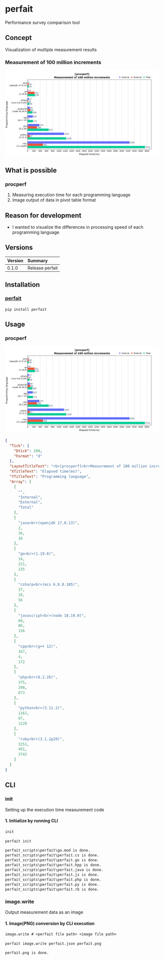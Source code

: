 # perfait
Performance survey comparison tool

## Concept
Visualization of multiple measurement results

### Measurement of 100 million increments
![](./images/procperf.png)

## What is possible
### procperf
1. Measuring execution time for each programming language
2. Image output of data in pivot table format

## Reason for development
- I wanted to visualize the differences in processing speed of each programming language

## Versions

|Version|Summary|
|:--|:--|
|0.1.0|Release perfait|

## Installation
### [perfait](https://pypi.org/project/perfait/)
`pip install perfait`

## Usage
### procperf
![](./images/procperf.png)
```json
{
  "Tick": {
    "Dtick": 200,
    "Format": "d"
  },
  "LayoutTitleText": "<b>[procperf]<br>Measurement of 100 million increments</b>",
  "XTitleText": "Elapsed time(ms)",
  "YTitleText": "Programming language",
  "Array": [
    [
      "",
      "Internal",
      "External",
      "Total"
    ],
    [
      "java<br>(openjdk 17.0.13)",
      2,
      36,
      39
    ],
    [
      "go<br>(1.19.8)",
      14,
      221,
      235
    ],
    [
      "csharp<br>(mcs 6.8.0.105)",
      37,
      18,
      56
    ],
    [
      "javascript<br>(node 18.19.0)",
      69,
      86,
      156
    ],
    [
      "cpp<br>(g++ 12)",
      167,
      4,
      172
    ],
    [
      "php<br>(8.2.26)",
      375,
      298,
      673
    ],
    [
      "python<br>(3.11.2)",
      1161,
      67,
      1228
    ],
    [
      "ruby<br>(3.1.2p20)",
      3251,
      491,
      3742
    ]
  ]
}
```

## CLI
### init
Setting up the execution time measurement code

#### 1. Initialize by running CLI
```
init
```
`perfait init`
```
perfait_scripts\perfait\go.mod is done.
perfait_scripts\perfait\perfait.cs is done.
perfait_scripts\perfait\perfait.go is done.
perfait_scripts\perfait\perfait.hpp is done.
perfait_scripts\perfait\perfait.java is done.
perfait_scripts\perfait\perfait.js is done.
perfait_scripts\perfait\perfait.php is done.
perfait_scripts\perfait\perfait.py is done.
perfait_scripts\perfait\perfait.rb is done.
```

### image.write
Output measurement data as an image

#### 1. Image(PNG) conversion by CLI execution
```
image.write # <perfait file path> <image file path>
```
`perfait image.write perfait.json perfait.png`
```
perfait.png is done.
```
